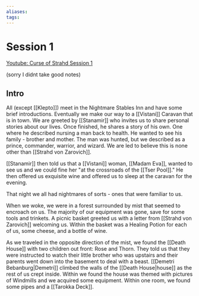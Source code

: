 ```yaml
---
aliases: 
tags: 
---
```


# Session 1

[Youtube: Curse of Strahd Session 1](https://youtu.be/oi6ezqF05T8)

(sorry I didnt take good notes)

## Intro

All (except [[Klepto]]) meet in the Nightmare Stables Inn and have some brief introductions.  Eventually we make our way to a [[Vistani]] Caravan that is in town.  We are greeted by [[Stanamir]] who invites us to share personal stories about our lives. Once finished, he shares a story of his own.  One where he described nursing a man back to health.  He wanted to see his family - brother and mother.  The man was hunted, but we described as a prince, commander, warrior, and wizard.  We are led to believe this is none other than [[Strahd von Zarovich]].

[[Stanamir]] then told us that a [[Vistani]] woman, [[Madam Eva]], wanted to see us and we could fine her "at the crossroads of the [[Tser Pool]]."  He then offered us exquisite wine and offered us to sleep at the caravan for the evening.

That night we all had nightmares of sorts - ones that were familiar to us.

When we woke, we were in a forest surrounded by mist that seemed to encroach on us.  The majority of our equipment was gone, save for some tools and trinkets. A picnic basket greeted us with a letter from [[Strahd von Zarovich]] welcoming us.  Within the basket was a Healing Potion for each of us, some cheese, and a bottle of wine. 

As we traveled in the opposite direction of the mist, we found the [[Death House]] with two children out front: Rose and Thorn. They told us that they were instructed to watch their little brother who was upstairs and their parents went down into the basement to deal with a beast.  [[Demetri Bebanburg|Demetri]] climbed the walls of the [[Death House|house]] as the rest of us crept inside.  Within we found the house was themed with pictures of Windmills and we acquired some equipment.  Within one room, we found some pipes and a [[Tarokka Deck]].